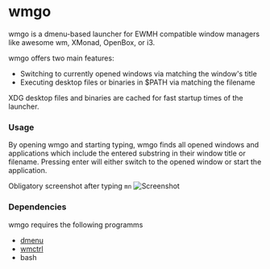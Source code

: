# wmgo
wmgo is a dmenu-based launcher for EWMH compatible window 
managers like awesome wm, XMonad, OpenBox, or i3.

wmgo offers two main features:
* Switching to currently opened windows via matching
  the window's title
* Executing desktop files or binaries in $PATH via
  matching the filename

XDG desktop files and binaries are cached for fast 
startup times of the launcher.

### Usage
By opening wmgo and starting typing, wmgo finds all 
opened windows and applications which include the 
entered substring in their window title or filename.
Pressing enter will either switch to the opened 
window or start the application.

Obligatory screenshot after typing `mn`
![Screenshot](http://i.imgur.com/5t5W1DT.png)

### Dependencies
wmgo requires the following programms
* [dmenu](http://tools.suckless.org/dmenu/)
* [wmctrl](http://tomas.styblo.name/wmctrl/)
* bash
